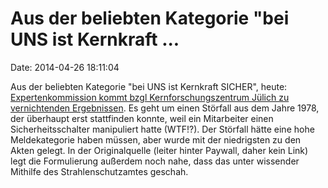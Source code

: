 Aus der beliebten Kategorie \"bei UNS ist Kernkraft \...
========================================================

Date: 2014-04-26 18:11:04

Aus der beliebten Kategorie \"bei UNS ist Kernkraft SICHER\", heute:
[Expertenkommission kommt bzgl Kernforschungszentrum Jülich zu
vernichtenden Ergebnissen](http://rp-online.de/1.4199901). Es geht um
einen Störfall aus dem Jahre 1978, der überhaupt erst stattfinden
konnte, weil ein Mitarbeiter einen Sicherheitsschalter manipuliert hatte
(WTF!?). Der Störfall hätte eine hohe Meldekategorie haben müssen, aber
wurde mit der niedrigsten zu den Akten gelegt. In der Originalquelle
(leiter hinter Paywall, daher kein Link) legt die Formulierung außerdem
noch nahe, dass das unter wissender Mithilfe des Strahlenschutzamtes
geschah.
